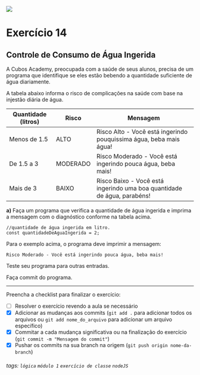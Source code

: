 ![](https://i.imgur.com/xG74tOh.png)

# Exercício 14

## Controle de Consumo de Água Ingerida

A Cubos Academy, preocupada com a saúde de seus alunos, precisa de um programa que identifique se eles estão bebendo a quantidade suficiente de água diariamente.

A tabela abaixo informa o risco de complicações na saúde com base na injestão diária de água.

| Quantidade (litros) | Risco      | Mensagem                                                                         |
| ------------------- | ---------- | -------------------------------------------------------------------------------- |
| Menos de 1.5        | ALTO       | Risco Alto - Você está ingerindo pouquissima água, beba mais água!               |
| De 1.5 a 3          | MODERADO   | Risco Moderado - Você está ingerindo pouca água, beba mais!                      |
| Mais de 3           | BAIXO      | Risco Baixo - Você está ingerindo uma boa quantidade de água, parabéns!          |

**a)** Faça um programa que verifica a quantidade de água ingerida e imprima a mensagem com o diagnóstico conforme na tabela acima.

```javascript=
//quantidade de água ingerida em litro.
const quantidadeDeAguaIngerida = 2;
```

Para o exemplo acima, o programa deve imprimir a mensagem:

`Risco Moderado - Você está ingerindo pouca água, beba mais!`

Teste seu programa para outras entradas.

Faça commit do programa.

---

Preencha a checklist para finalizar o exercício:

- [ ] Resolver o exercício revendo a aula se necessário
- [x] Adicionar as mudanças aos commits (`git add .` para adicionar todos os arquivos ou `git add nome_do_arquivo` para adicionar um arquivo específico)
- [x] Commitar a cada mudança significativa ou na finalização do exercício (`git commit -m "Mensagem do commit"`)
- [x] Pushar os commits na sua branch na origem (`git push origin nome-da-branch`)

###### tags: `lógica` `módulo 1` `exercício de classe` `nodeJS`
